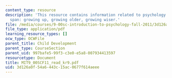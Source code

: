 ```yaml
---
content_type: resource
description: 'This resource contains information related to psychology over the life
  span: growing up, growing older, growing wiser.'
file: /media/courses/9-00sc-introduction-to-psychology-fall-2011/3d126a0f54a6443c15ac0677f614aeee_MIT9_00SCF11_read_kr9.pdf
file_type: application/pdf
learning_resource_types: []
ocw_type: OCWFile
parent_title: Child Development
parent_type: CourseSection
parent_uid: 997bafe5-99f3-c3e0-e5a8-007934413597
resourcetype: Document
title: MIT9_00SCF11_read_kr9.pdf
uid: 3d126a0f-54a6-443c-15ac-0677f614aeee
---
```

